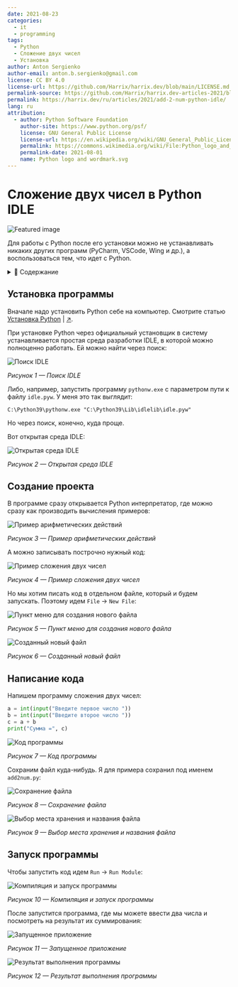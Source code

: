 ```yaml
---
date: 2021-08-23
categories:
  - it
  - programming
tags:
  - Python
  - Сложение двух чисел
  - Установка
author: Anton Sergienko
author-email: anton.b.sergienko@gmail.com
license: CC BY 4.0
license-url: https://github.com/Harrix/harrix.dev/blob/main/LICENSE.md
permalink-source: https://github.com/Harrix/harrix.dev-articles-2021/blob/main/add-2-num-python-idle/add-2-num-python-idle.md
permalink: https://harrix.dev/ru/articles/2021/add-2-num-python-idle/
lang: ru
attribution:
  - author: Python Software Foundation
    author-site: https://www.python.org/psf/
    license: GNU General Public License
    license-url: https://en.wikipedia.org/wiki/GNU_General_Public_License
    permalink: https://commons.wikimedia.org/wiki/File:Python_logo_and_wordmark.svg
    permalink-date: 2021-08-01
    name: Python logo and wordmark.svg
---
```


# Сложение двух чисел в Python IDLE

![Featured image](featured-image.svg)

Для работы с Python после его установки можно не устанавливать никаких других программ (PyCharm, VSCode, Wing и др.), а воспользоваться тем, что идет с Python.

<details>
<summary>📖 Содержание</summary>

## Содержание

- [Установка программы](#установка-программы)
- [Создание проекта](#создание-проекта)
- [Написание кода](#написание-кода)
- [Запуск программы](#запуск-программы)

</details>

## Установка программы

Вначале надо установить Python себе на компьютер. Смотрите статью [Установка Python](https://github.com/Harrix/harrix.dev-articles-2021/blob/main/install-python/install-python.md) | [↗️](https://harrix.dev/ru/articles/2021/install-python/).

При установке Python через официальный установщик в систему устанавливается простая среда разработки IDLE, в которой можно полноценно работать. Ей можно найти через поиск:

![Поиск IDLE](img/search.png)

_Рисунок 1 — Поиск IDLE_

Либо, например, запустить программу `pythonw.exe` с параметром пути к файлу `idle.pyw`. У меня это так выглядит:

```shell
C:\Python39\pythonw.exe "C:\Python39\Lib\idlelib\idle.pyw"
```

Но через поиск, конечно, куда проще.

Вот открытая среда IDLE:

![Открытая среда IDLE](img/idle_01.png)

_Рисунок 2 — Открытая среда IDLE_

## Создание проекта

В программе сразу открывается Python интерпретатор, где можно сразу как производить вычисления примеров:

![Пример арифметических действий](img/idle_02.png)

_Рисунок 3 — Пример арифметических действий_

А можно записывать построчно нужный код:

![Пример сложения двух чисел](img/idle_03.png)

_Рисунок 4 — Пример сложения двух чисел_

Но мы хотим писать код в отдельном файле, который и будем запускать. Поэтому идем `File` → `New File`:

![Пункт меню для создания нового файла](img/new-project_01.png)

_Рисунок 5 — Пункт меню для создания нового файла_

![Созданный новый файл](img/new-project_02.png)

_Рисунок 6 — Созданный новый файл_

## Написание кода

Напишем программу сложения двух чисел:

```python
a = int(input("Введите первое число "))
b = int(input("Введите второе число "))
c = a + b
print("Сумма =", c)
```

![Код программы](img/code.png)

_Рисунок 7 — Код программы_

Сохраним файл куда-нибудь. Я для примера сохранил под именем `add2num.py`:

![Сохранение файла](img/save_01.png)

_Рисунок 8 — Сохранение файла_

![Выбор места хранения и названия файла](img/save_02.png)

_Рисунок 9 — Выбор места хранения и названия файла_

## Запуск программы

Чтобы запустить код идем `Run` → `Run Module`:

![Компиляция и запуск программы](img/run.png)

_Рисунок 10 — Компиляция и запуск программы_

После запустится программа, где мы можете ввести два числа и посмотреть на результат их суммирования:

![Запущенное приложение](img/result_01.png)

_Рисунок 11 — Запущенное приложение_

![Результат выполнения программы](img/result_02.png)

_Рисунок 12 — Результат выполнения программы_
